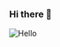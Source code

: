 ### Hi there 👋
![Hello](https://user-images.githubusercontent.com/70382532/138322189-2db8df52-9dcb-40a0-88a8-c365466bd33d.gif)
<!--
**bielxt69/bielxt69** is a ✨ _special_ ✨ repository because its `README.md` (this file) appears on your GitHub profile.

Here are some ideas to get you started:

- 🔭 I’m currently working on ...
- 🌱 I’m currently learning ...
- 👯 I’m looking to collaborate on ...
- 🤔 I’m looking for help with ...
- 💬 Ask me about ...
- 📫 How to reach me: ...
- 😄 Pronouns: ...
- ⚡ Fun fact: ...
-->
